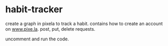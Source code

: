 # habit-tracker
create a graph in pixela to track a habit.
contains how to create an account on www.pixe.la.
post, put, delete requests.

uncomment and run the code.
